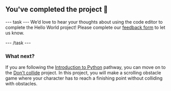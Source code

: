 <h2 class="c-project-heading--task">You've completed the project 🎉</h2>

--- task ---
We’d love to hear your thoughts about using the code editor to complete the Hello World project! Please complete our [feedback form](https://form.raspberrypi.org/4873648) to let us know.

--- /task --- 

### What next?

If you are following the [Introduction to Python](https://projects.raspberrypi.org/en/raspberrypi/python-intro) pathway, you can move on to the [Don't collide](https://projects.raspberrypi.org/en/projects/dont-collide) project. In this project, you will make a scrolling obstacle game where your character has to reach a finishing point without colliding with obstacles.

